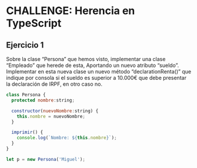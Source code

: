 # CHALLENGE: Herencia en TypeScript

## Ejercicio 1

Sobre la clase “Persona” que hemos visto, implementar una clase “Empleado” que herede de esta,
Aportando un nuevo atributo “sueldo”. Implementar en esta nueva clase un nuevo método “declarationRenta()”
que indique por consola si el sueldo es superior a 10.000€ que debe presentar la declaración de IRPF, en otro caso
no.

```javascript
class Persona {
  protected nombre:string;

  constructor(nuevoNombre:string) {
    this.nombre = nuevoNombre;
  }

  imprimir() {
    console.log(`Nombre: ${this.nombre}`);
  }
}

let p = new Persona('Miguel');
```
